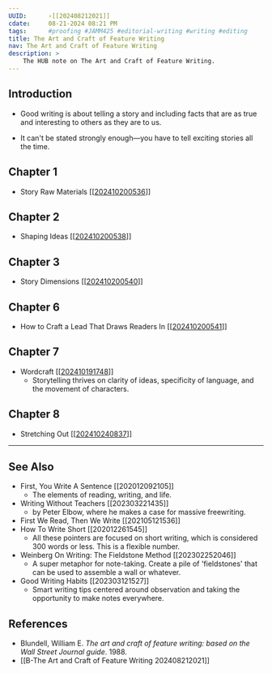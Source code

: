 ```yaml
---
UUID:      ›[[202408212021]] 
cdate:     08-21-2024 08:21 PM 
tags:      #proofing #JAMM425 #editorial-writing #writing #editing 
title: The Art and Craft of Feature Writing
nav: The Art and Craft of Feature Writing
description: >
    The HUB note on The Art and Craft of Feature Writing.
---
```

## Introduction
- Good writing is about telling a story and including facts that are as true and interesting to others as they are to us. 

- It can't be stated strongly enough—you have to tell exciting stories all the time.

## Chapter 1 
- Story Raw Materials [[[202410200536](202410200536.md)]]

## Chapter 2 
- Shaping Ideas [[[202410200538](202410200538.md)]]

## Chapter 3
- Story Dimensions [[[202410200540](202410200540.md)]]

## Chapter 6 
- How to Craft a Lead That Draws Readers In [[[202410200541](202410200541.md)]]

## Chapter 7
- Wordcraft  [[[202410191748](202410191748.md)]]
    - Storytelling thrives on clarity of ideas, specificity of language, and the movement of characters.

## Chapter 8
- Stretching Out [[[202410240837](202410240837.md)]]
  

----------------------------------
## See Also
- First, You Write A Sentence [[202012092105]]
     * The elements of reading, writing, and life.- Writing Without Teachers [[202303221435]]
     * by Peter Elbow, where he makes a case for massive freewriting.- First We Read, Then We Write [[202105121536]]
- How To Write Short [[202012261545]]
     * All these pointers are focused on short writing, which is considered 300 words or less. This is a flexible number.- Weinberg On Writing: The Fieldstone Method [[202302252046]]
     * A super metaphor for note-taking. Create a pile of 'fieldstones' that can be used to assemble a wall or whatever.
- Good Writing Habits [[202303121527]]
     * Smart writing tips centered around observation and taking the opportunity to make notes everywhere.

## References
- Blundell, William E. _The art and craft of feature writing: based on the Wall Street Journal guide_. 1988. 
- [[B-The Art and Craft of Feature Writing 202408212021]]